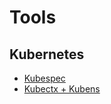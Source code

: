 # Tools

## Kubernetes

- [Kubespec](https://kubespec.dev/)
- [Kubectx + Kubens](https://github.com/ahmetb/kubectx)
